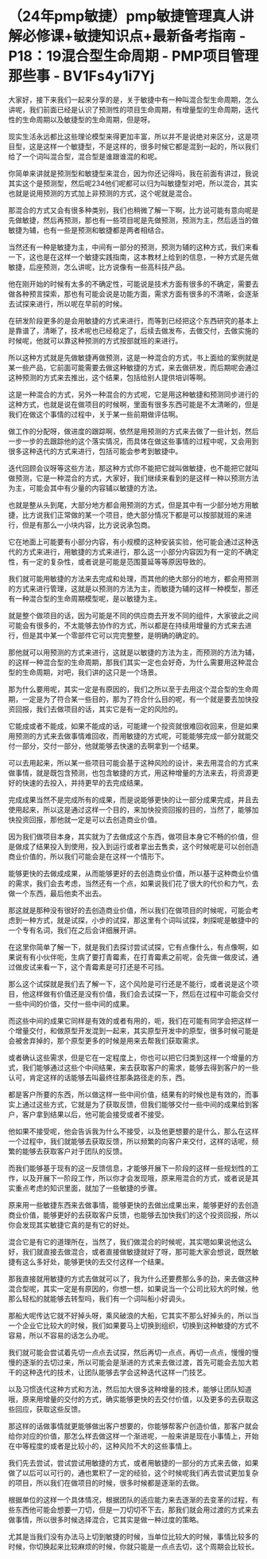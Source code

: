 # （24年pmp敏捷）pmp敏捷管理真人讲解必修课+敏捷知识点+最新备考指南 - P18：19混合型生命周期 - PMP项目管理那些事 - BV1Fs4y1i7Yj

大家好，接下来我们一起来分享的是，关于敏捷中有一种叫混合型生命周期，怎么讲呢，我们前面已经是认识了预测性的项目生命周期，有增量型的生命周期，迭代性的生命周期以及敏捷型的生命周期，但是呀。

现实生活永远都比这些理论模型来得更加丰富，所以并不是说绝对来区分，这是项目型，这是这样一个敏捷型，不是这样的，很多时候它都是混到一起的，所以我们给了一个词叫混合型，混合型是谁跟谁混的和呢。

你简单来讲就是预测型和敏捷型来混合，因为你还记得吗，我在前面有讲过，我说其实这个是预测型，然后呢234他们呢都可以归为叫敏捷型对吧，所以混合，其实也就是说用预测的方式加上非预测的方式，这个呢就是混合。

那混合的方式又会有很多种类别，我们也稍微了解一下啊，比方说可能有意向呢是先做敏捷，然后再预测，那也有一些项目呢是先做预测，预测为主，然后适当的做敏捷为辅，也有一些是预测和敏捷都是两者相结合。

当然还有一种是敏捷为主，中间有一部分的预测，预测为辅的这种方式，我们来看一下，这也是在这样一个敏捷实践指南，这本教材上给到的信息，一种方式是先做敏捷，后座预测，怎么讲呢，比方说像有一些高科技产品。

他在刚开始的时候有太多的不确定性，可能说是技术方面有很多的不确定，需要去做各种预言探索，那也有可能会说是功能方面，需求方面有很多的不清晰，会逐渐去试探来进行，所以呢在早前的时候。

在研发阶段更多的是会用敏捷的方式来进行，而等到已经把这个东西研究的基本上是靠谱了，清晰了，技术呢也已经稳定了，后续去做发布，去做交付，去做实施的时候呢，他就可以靠这种预测的方式按部就班的来进行。

所以这种方式就是先做敏捷再做预测，这是一种混合的方式，书上面给的案例就是某一些产品，它前面可能需要去做这种敏捷的方式，来去做研发，而后期呢会通过这种预测的方式来去推出，这个结果，包括给别人提供培训等啊。

这是一种混合的方式，另外一种混合的方式呢，它是用这种敏捷和预测同步进行的这种方式，也就是说在做项目的时候啊，里面有很多东西可能是不太清晰的，但是我们在做这个事情的过程中，关于某一些前期做评估啊。

做工作的分配呀，做进度的跟踪啊，依然是用预测的方式来去做了一些计划，然后一步一步的去跟踪他的这个落实情况，而具体在做这些事情的过程中呢，又会用到很多这种迭代的方式来进行，包括可能会参考到敏捷中。

迭代回顾会议呀等这些方法，那这种方式你不能把它就叫做敏捷，也不能把它就叫做预测，它是一种混合的方式，大家好，我们继续来看到的是这样一种以预测方法为主，可能会其中有少量的内容辅以敏捷的方法。

也就是整从头到尾，大部分地方都会用预测的方式，但是其中有一少部分地方用敏捷，比方说我们正常做的某一个项目，绝大部分情况下都是可以按部就班的来进行，但是有那么一小块内容，比方说说承包商。

它在地面上可能要有小部分内容，有小规模的这种安装实验，他可能会通过这种迭代的方式来进行，用敏捷的方式来进行，那么这一小部分内容因为有一定的不确定性，有一定的复杂性，或者说是可能是范围蔓延等等原因导致的。

我们就可能用敏捷的方法来去完成和处理，而其他的绝大部分的地方，都会用预测的方式来进行管理，这就是以预测的方法为主，而敏捷为辅的这样一种模型，那还有一种混合型的生命周期模型呢，是以敏捷为主。

就是整个做项目的话，因为可能是不同的供应商去开发不同的组件，大家彼此之间可能会有很多的，不太能够去协作的方式，所以都是在持续用增量的方式来去进行，但是其中某一个零部件它可以完完整整，是明确的确定的。

那他就可以用预测的方式来进行，这就是以敏捷的方法为主，而预测的方法为辅，的这样一种混合型的生命周期，那我们其实一定也会好奇，为什么需要用这种混合型的生命周期，对吧，我们讲的这只是一个场景。

那为什么要用呢，其实一定是有原因的，我们之所以至于去用这个混合型的生命周期，一定是为了符合某一些目的，那为了符合什么目的呢，有一个就是要去加快投资回报，我们去做项目的话，其实它是有一定的风险的。

它能成或者不能成，如果不能成的话，可能建一个投资就很难回收回来，但是如果用预测的方式来去做事情难回收，而用敏捷的方式呢，可能能够完成一部分就能交付一部分，交付一部分，他就能够去快速的去啊拿到一个结果。

可以去用起来，所以某一些项目可能会基于这种风险的设计，来去用混合的方式来做事情，就是既包含预测，也包含敏捷的方式，用这种增量的方法来去，将资源更好的快速的去投入，并持更早的去完成结果。

完成成果当然不是完成所有的成果，而是说能够更快的让一部分成果完成，并且去使用起来，所以这是通过这样一个目的，来加快投资回报的目的，当然了，能够加快投资回报，那他就一定是可以去创造商业价值。

因为我们做项目本身，其实就为了去做成这个东西，做项目本身它不畅的价值，但是做成了结果投入到使用，投入到运行或者拿出去售卖，这个时候呢是可以创创造商业价值的，所以我们可能会是在这样一个情形下。

能够更快的去做成成果，从而能够更好的去创造商业价值，所以基于这种商业价值的需求，我们会去考虑，当然还有一个点，如果说我们花了很大的代价和力气，去做一个东西，最后他卖不出去。

那这就是那种没有很好的去创造商业价值，所以我们在做项目的时候呢，可能会考虑到一种方式，就是试探，小步的试探，那这里有个词叫试探，刺探呢是敏捷中的一个专有名词，我们在之后会详细展开讲。

在这里你简单了解一下，就是我们去探讨尝试试探，它有点像什么，有点像啊，如果说有有小伙伴呃，生病了要打青霉素，在打青霉素之前呢，会先做一做皮试，通过做皮试来看一下，这个青霉素是可打还是不可挡。

那么这个试探就是我们去了解一下，这个风险是可行还是不能行，或者说是这个项目，他这样做有价值还是没有价值，我们会去试探一下，然后在过程中可能会交付一些中间的价值，交付一些中间的成果。

而这些中间的成果它同样是有效的或者有用的，呃，我们在可能有同学会把这样一个增量交付，和做原型开发混到一起来，其实原型开发中的原型，很多时候可能是会被舍弃掉的，那个原型更多的时候是用来去帮我们获取需求。

或者确认这些需求，但是它在一定程度上，你也可以把它归类到这样一个增量的方式，我们能够通过这些个中间结果，来去获取客户的需求，能够去得到客户的一些认可，肯定这样的话能够去叫最终往那条路径走的东，西。

都是客户所要的东西，所以做这样一些中间价值，结果有的时候也是有效的，而事实上通过这些方式，它就是为了获取反馈，但我们能够交付一些中间的成果给到客户，客户拿到结果以后，他可能会接受或者不接受。

他如果不接受呢，他会告诉我为什么不接受，以及他更想要的是什么，那么在这样一个过程中，我们就能够去获取反馈，所以频繁的向客户来交付，这样的话呢，频繁的能够去获取客户对于团队的反馈。

而我们能够基于现有的这一反馈信息，才能够开展下一阶段的这样一些规划性的工作，以及开展下一阶段工作，所以你才会发现哦，原来用混合的方式，或者说是其实重点考虑的知识里面，就加了一些敏捷的步骤。

原来用一些敏捷东西来去做事情，能够更快的去做出成果出来，能够更好的去创造商业价值，能够更好的去获取客户反馈，也能够去加快我们的这个投资回报，所以你会发现其实敏捷它真的是有它的好处。

混合它是有它的道理所在，当然了，我们做混合的时候呢，其实嗯如果说他这么好，我们就直接去做混合，或者直接做敏捷就好了呀，那可能大家会想说，既然敏捷有这么多好处，能够更快的去交付这样一个结果。

那我直接就用敏捷的方式去做就可以了，我为什么还要费那么多的劲，来去做这种混合型呢，其实一定是有原因的，你想一想，如果说当一个公司比较大的时候，他那么轻松的就能够去转型吗，我们有一个词叫船小好调头。

那船大呢传达它就不好掉头呀，乘风破浪的大船，它其实不那么好掉头的，所以当一个企业它比较大的时候，我们如果要马上切换到组织，切换到这种敏捷的方式不容易，所以不容易的话怎么办呢。

我们就可能会尝试着先切一点点去试探，然后再切一点点，再切一点点，慢慢的慢慢的逐渐的去切过来，所以可能会是渐进的方式来去做过渡，首先可能会去加大若干的这种迭代的技术，让团队能够去学会这种迭代这样一门技艺。

以及习惯迭代这种方式和方法，然后加大很多这种增量的技术，能够让团队知道哦，原来用增量的交付的方式，确实能够更快的去交付价值，以及更多的去获取这些回应，获取这些反馈。

那这样的话做事情就更能够做出客户想要的，你能够帮客户创造价值，那客户就会给你对应的价值，那怎么样去做这样一个渐进呢，一般来讲是现在小事情上，开始在中等程度的或者是比较小的，这种风险不大的这些事情上。

我们先去尝试，尝试尝试用敏捷的方式，或者用敏捷的一部分的方式来去做，如果做了以后可以可行的，通也累积了一定的经验，这个时候呢我们再去尝试更加复杂的项目，所以我们在做项目的时候，很多时候都是逐渐的去做。

根据单位的这样一个具体情况，根据团队的适应能力来去逐渐的去变革的过程，有些东西他可能会想要一刀切，但是一刀切切不下去，那我们就会用过渡的方式来去做事情，所以很多时候选择混合，它其实是做一种过度的策略。

尤其是当我们没有办法马上切到敏捷的时候，当单位比较大的时候，事情比较多的时候，你切换起来比较麻烦的时候，你就只能是一点点去切，这个周期会比较长。

